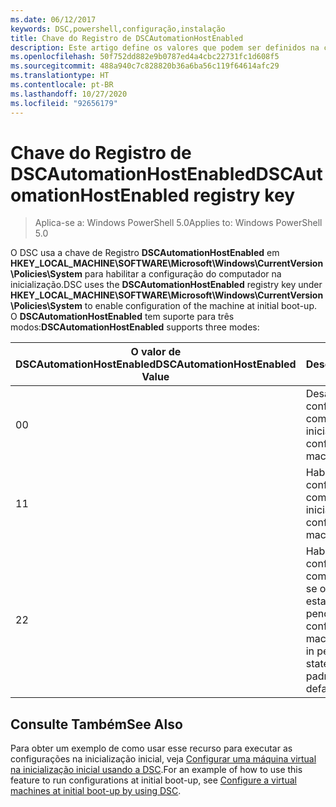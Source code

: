 ```yaml
---
ms.date: 06/12/2017
keywords: DSC,powershell,configuração,instalação
title: Chave do Registro de DSCAutomationHostEnabled
description: Este artigo define os valores que podem ser definidos na chave do Registro DSCAutomationHostEnabled
ms.openlocfilehash: 50f752dd882e9b0787ed4a4cbc22731fc1d608f5
ms.sourcegitcommit: 488a940c7c828820b36a6ba56c119f64614afc29
ms.translationtype: HT
ms.contentlocale: pt-BR
ms.lasthandoff: 10/27/2020
ms.locfileid: "92656179"
---
```

# <a name="dscautomationhostenabled-registry-key"></a><span data-ttu-id="b42f2-104">Chave do Registro de DSCAutomationHostEnabled</span><span class="sxs-lookup"><span data-stu-id="b42f2-104">DSCAutomationHostEnabled registry key</span></span>

> <span data-ttu-id="b42f2-105">Aplica-se a: Windows PowerShell 5.0</span><span class="sxs-lookup"><span data-stu-id="b42f2-105">Applies to: Windows PowerShell 5.0</span></span>

<span data-ttu-id="b42f2-106">O DSC usa a chave de Registro **DSCAutomationHostEnabled** em **HKEY_LOCAL_MACHINE\SOFTWARE\Microsoft\Windows\CurrentVersion\Policies\System** para habilitar a configuração do computador na inicialização.</span><span class="sxs-lookup"><span data-stu-id="b42f2-106">DSC uses the **DSCAutomationHostEnabled** registry key under **HKEY_LOCAL_MACHINE\SOFTWARE\Microsoft\Windows\CurrentVersion\Policies\System** to enable configuration of the machine at initial boot-up.</span></span> <span data-ttu-id="b42f2-107">O **DSCAutomationHostEnabled** tem suporte para três modos:</span><span class="sxs-lookup"><span data-stu-id="b42f2-107">**DSCAutomationHostEnabled** supports three modes:</span></span>

| <span data-ttu-id="b42f2-108">O valor de DSCAutomationHostEnabled</span><span class="sxs-lookup"><span data-stu-id="b42f2-108">DSCAutomationHostEnabled Value</span></span> |                                              <span data-ttu-id="b42f2-109">Descrição</span><span class="sxs-lookup"><span data-stu-id="b42f2-109">Description</span></span>                                              |
| ------------------------------ | ----------------------------------------------------------------------------------------------------- |
| <span data-ttu-id="b42f2-110">0</span><span class="sxs-lookup"><span data-stu-id="b42f2-110">0</span></span>                              | <span data-ttu-id="b42f2-111">Desabilite a configuração do computador na inicialização.</span><span class="sxs-lookup"><span data-stu-id="b42f2-111">Disable configuring the machine at boot-up.</span></span>                                                           |
| <span data-ttu-id="b42f2-112">1</span><span class="sxs-lookup"><span data-stu-id="b42f2-112">1</span></span>                              | <span data-ttu-id="b42f2-113">Habilite a configuração do computador na inicialização.</span><span class="sxs-lookup"><span data-stu-id="b42f2-113">Enable configuring the machine at boot-up.</span></span>                                                            |
| <span data-ttu-id="b42f2-114">2</span><span class="sxs-lookup"><span data-stu-id="b42f2-114">2</span></span>                              | <span data-ttu-id="b42f2-115">Habilite a configuração do computador somente se o DSC estiver no estado atual ou pendente.</span><span class="sxs-lookup"><span data-stu-id="b42f2-115">Enable configuring the machine only if DSC is in pending or current state.</span></span> <span data-ttu-id="b42f2-116">Esse é o valor padrão.</span><span class="sxs-lookup"><span data-stu-id="b42f2-116">This is the default value.</span></span> |

## <a name="see-also"></a><span data-ttu-id="b42f2-117">Consulte Também</span><span class="sxs-lookup"><span data-stu-id="b42f2-117">See Also</span></span>

<span data-ttu-id="b42f2-118">Para obter um exemplo de como usar esse recurso para executar as configurações na inicialização inicial, veja [Configurar uma máquina virtual na inicialização inicial usando a DSC](bootstrapDsc.md).</span><span class="sxs-lookup"><span data-stu-id="b42f2-118">For an example of how to use this feature to run configurations at initial boot-up, see [Configure a virtual machines at initial boot-up by using DSC](bootstrapDsc.md).</span></span>
